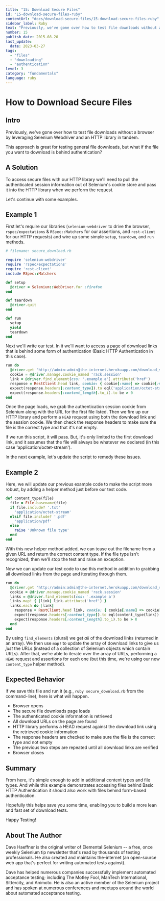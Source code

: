```yaml
---
title: "15: Download Secure Files"
id: "15-download-secure-files-ruby"
contentUrl: "docs/download-secure-files/15-download-secure-files-ruby"
sidebar_label: Ruby
text: "Previously, we've gone over how to test file downloads without a browser by leveraging Selenium Webdriver and an HTTP library in tandem. This approach is great for testing general file downloads, but what if the file you want to download is behind authentication?"
number: 15
publish_date: 2015-08-20
last_update:
  date: 2023-03-27
tags:
  - "files"
  - "downloading"
  - "authentication"
level: 3
category: "fundamentals"
language: ruby
---
```


# How to Download Secure Files

## Intro

Previously, we've gone over how to test file downloads without a browser by leveraging Selenium Webdriver and an HTTP library in tandem.

This approach is great for testing general file downloads, but what if the file you want to download is behind authentication?

## A Solution

To access secure files with our HTTP library we'll need to pull the authenticated session information out of Selenium's cookie store and pass it into the HTTP library when we perform the request.

Let's continue with some examples.

## Example 1

First let's require our libraries (`selenium-webdriver` to drive the browser, `rspec/expectations` & `RSpec::Matchers` for our assertions, and `rest-client` for our HTTP requests) and wire up some simple `setup`, `teardown`, and `run` methods.

```ruby
# filename: secure_download.rb

require 'selenium-webdriver'
require 'rspec/expectations'
require 'rest-client'
include RSpec::Matchers

def setup
  @driver = Selenium::WebDriver.for :firefox
end

def teardown
  @driver.quit
end

def run
  setup
  yield
  teardown
end
```

Next we'll write our test. In it we'll want to access a page of download links that is behind some form of authentication (Basic HTTP Authentication in this case).

```ruby
run do
  @driver.get 'http://admin:admin@the-internet.herokuapp.com/download_secure'
  cookie = @driver.manage.cookie_named 'rack.session'
  link = @driver.find_element(css: '.example a').attribute('href')
  response = RestClient.head link, cookie: { cookie[:name] => cookie[:value] }
  expect(response.headers[:content_type]).to eql('application/octet-stream')
  expect(response.headers[:content_length].to_i).to be > 0
end
```

Once the page loads, we grab the authentication session cookie from Selenium along with the URL for the first file listed. Then we fire up our HTTP library and perform a `HEAD` request using both the download link and the session cookie. We then check the response headers to make sure the file is the correct type and that it's not empty.

If we run this script, it will pass. But, it's only limited to the first download link, and it assumes that the file will always be whatever we declared (in this case 'application/octet-stream').

In the next example, let's update the script to remedy these issues.

## Example 2

Here, we will update our previous example code to make the script more robust, by adding a helper method just before our test code.

```ruby
def content_type(file)
  file = File.basename(file)
  if file.include? '.txt'
    'application/octet-stream'
  elsif file.include? '.pdf'
    'application/pdf'
  else
    raise 'Unknown file type'
  end
end
```

With this new helper method added, we can tease out the filename from a given URL and return the correct content type. If the file type isn't recognized, then we'll stop the test and raise an exception.

Now we can update our test code to use this method in addition to grabbing all download links from the page and iterating through them.

```ruby
run do
  @driver.get 'http://admin:admin@the-internet.herokuapp.com/download_secure'
  cookie = @driver.manage.cookie_named 'rack.session'
  links = @driver.find_elements(css: '.example a')
  links.map! { |link| link.attribute('href') }
  links.each do |link|
    response = RestClient.head link, cookie: { cookie[:name] => cookie[:value] }
    expect(response.headers[:content_type]).to eql(content_type(link))
    expect(response.headers[:content_length].to_i).to be > 0
  end
end
```

By using `find_elements` (plural) we get _all_ of the download links (returned in an array). We then use `map!` to update the array of download links to give us _just_ the URLs (instead of a collection of Selenium objects which contain URLs). After that, we're able to iterate over the array of URLs, performing a `HEAD` request and assertions for each one (but this time, we're using our new `content_type` helper method).

## Expected Behavior

If we save this file and run it (e.g., `ruby secure_download.rb` from the command-line), here is what will happen.

- Browser opens
- The secure file downloads page loads
- The authenticated cookie information is retrieved
- All download URLs on the page are found
- HTTP library performs a HEAD request against the download link using the retrieved cookie information
- The response headers are checked to make sure the file is the correct type and not empty
- The previous two steps are repeated until all download links are verified
- Browser closes

## Summary

From here, it's simple enough to add in additional content types and file types. And while this example demonstrates accessing files behind Basic HTTP Authentication it should also work with files behind form-based authentication.

Hopefully this helps save you some time, enabling you to build a more lean and fast set of download tests.

Happy Testing!

## About The Author

Dave Haeffner is the original writer of Elemental Selenium -- a free, once weekly Selenium tip newsletter that's read by thousands of testing professionals. He also created and maintains the-internet (an open-source web app that's perfect for writing automated tests against).

Dave has helped numerous companies successfully implement automated acceptance testing; including The Motley Fool, ManTech International, Sittercity, and Animoto. He is also an active member of the Selenium project and has spoken at numerous conferences and meetups around the world about automated acceptance testing.
